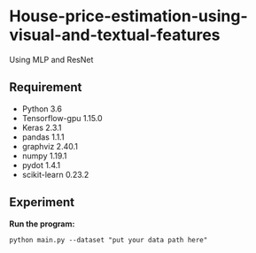 # House-price-estimation-using-visual-and-textual-features
Using MLP and ResNet

## Requirement
- Python 3.6    
- Tensorflow-gpu 1.15.0  
- Keras 2.3.1
- pandas 1.1.1
- graphviz 2.40.1
- numpy 1.19.1
- pydot 1.4.1
- scikit-learn 0.23.2

## Experiment

**Run the program:**

```
python main.py --dataset "put your data path here"
```
